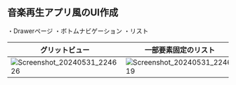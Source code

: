 ## 音楽再生アプリ風のUI作成
・Drawerページ
・ボトムナビゲーション
・リスト

|グリットビュー | 一部要素固定のリスト |通常 |
|---|---|---|
| ![Screenshot_20240531_224626](https://github.com/KTmifune/learn-jetpack-compose/assets/45151072/f0cc12e7-c913-44e9-bdbd-f59dc3c20db7)| ![Screenshot_20240531_224619](https://github.com/KTmifune/learn-jetpack-compose/assets/45151072/a7a3abdd-5979-4a8d-9d56-9645f61cd9fb)|![Screenshot_20240531_224608](https://github.com/KTmifune/learn-jetpack-compose/assets/45151072/aa4759e6-6428-4d2d-ac18-df4ae8824c7a)|



